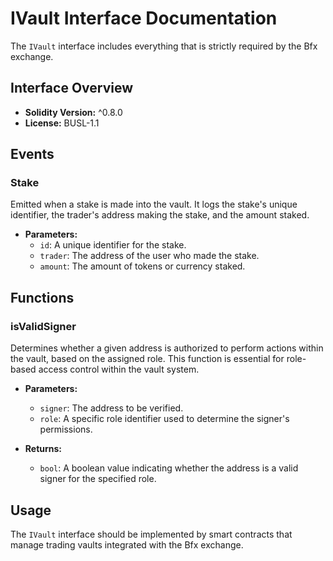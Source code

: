 # IVault Interface Documentation

The `IVault` interface includes everything that is strictly required by the Bfx exchange.

## Interface Overview

- **Solidity Version:** ^0.8.0
- **License:** BUSL-1.1

## Events

### Stake

Emitted when a stake is made into the vault. It logs the stake's unique identifier, the trader's address making the stake, and the amount staked.

- **Parameters:**
  - `id`: A unique identifier for the stake.
  - `trader`: The address of the user who made the stake.
  - `amount`: The amount of tokens or currency staked.

## Functions

### isValidSigner

Determines whether a given address is authorized to perform actions within the vault, based on the assigned role. This function is essential for role-based access control within the vault system.

- **Parameters:**
  - `signer`: The address to be verified.
  - `role`: A specific role identifier used to determine the signer's permissions.

- **Returns:**
  - `bool`: A boolean value indicating whether the address is a valid signer for the specified role.

## Usage

The `IVault` interface should be implemented by smart contracts that manage trading vaults integrated with the Bfx exchange.

